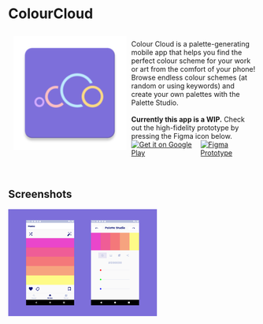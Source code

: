 # ColourCloud
<img src="https://github.com/cam1529/ColourCloud/blob/main/app/src/main/res/mipmap-xxxhdpi/ic_launcher.png" align="left" width="230" hspace="10" vspace="10">
<br>
Colour Cloud is a palette-generating mobile app that helps you find the perfect colour scheme for your work or art from the comfort of your phone! Browse endless colour schemes (at random or using keywords) and create your own palettes with the Palette Studio.<br><br><b>Currently this app is a WIP.</b> Check out the high-fidelity prototype by pressing the Figma icon below.


<div style="display:flex;" >
<a href="https://play.google.com/store/">
    <img alt="Get it on Google Play"
        height="70"
        src="https://play.google.com/intl/en_us/badges/images/generic/en_badge_web_generic.png" />
</a>
<a href="https://www.figma.com/proto/zERGNGlb8KIARfFbBYzroC/Colour-Cloud-Prototype?node-id=15%3A64&starting-point-node-id=3%3A2&scaling=scale-down">
    <img src="https://i.pinimg.com/originals/66/8c/cc/668cccb3f734f342e07c0185e6d9a975.png"
         alt="Figma Prototype" height="60">
</a>
</div>
</br></br>

## Screenshots
<div style="display:flex;" >
<img  src="screenshots/screenshotv1.png" width="60%" >

</div>
